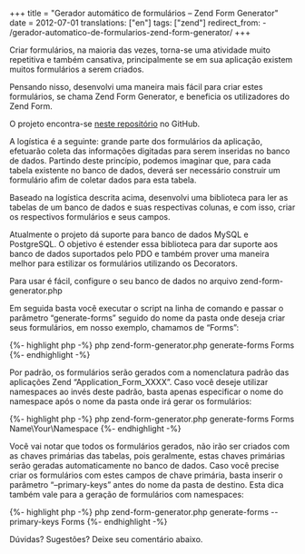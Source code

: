 +++
title = "Gerador automático de formulários – Zend Form Generator"
date = 2012-07-01
translations: ["en"]
tags: ["zend"]
redirect_from:
    - /gerador-automatico-de-formularios-zend-form-generator/
+++

<p class="intro"><span class="dropcap">C</span>riar formulários, na maioria das vezes, torna-se uma atividade muito repetitiva e também cansativa, principalmente se em sua aplicação existem muitos formulários a serem criados.</p>

Pensando nisso, desenvolvi uma maneira mais fácil para criar estes formulários, se chama Zend Form Generator, e beneficia os utilizadores do Zend Form.

O projeto encontra-se [neste repositório][zend-form-generator] no GitHub.

A logística é a seguinte: grande parte dos formulários da aplicação, efetuarão coleta das informações digitadas para serem inseridas no banco de dados. Partindo deste princípio, podemos imaginar que, para cada tabela existente no banco de dados, deverá ser necessário construir um formulário afim de coletar dados para esta tabela.

Baseado na logística descrita acima, desenvolvi uma biblioteca para ler as tabelas de um banco de dados e suas respectivas colunas, e com isso, criar os respectivos formulários e seus campos.

Atualmente o projeto dá suporte para banco de dados MySQL e PostgreSQL. O objetivo é estender essa biblioteca para dar suporte aos banco de dados suportados pelo PDO e também prover uma maneira melhor para estilizar os formulários utilizando os Decorators.

Para usar é fácil, configure o seu banco de dados no arquivo zend-form-generator.php

Em seguida basta você executar o script na linha de comando e passar o parâmetro “generate-forms” seguido do nome da pasta onde deseja criar seus formulários, em nosso exemplo, chamamos de “Forms”:

{%- highlight php -%}
php zend-form-generator.php generate-forms Forms
{%- endhighlight -%}

Por padrão, os formulários serão gerados com a nomenclatura padrão das aplicações Zend “Application_Form_XXXX”. Caso você deseje utilizar namespaces ao invés deste padrão, basta apenas especificar o nome do namespace após o nome da pasta onde irá gerar os formulários:

{%- highlight php -%}
php zend-form-generator.php generate-forms Forms Name\Your\Namespace
{%- endhighlight -%}

Você vai notar que todos os formulários gerados, não irão ser criados com as chaves primárias das tabelas, pois geralmente, estas chaves primárias serão geradas automaticamente no banco de dados. Caso você precise criar os formulários com estes campos de chave primária, basta inserir o parâmetro “–primary-keys” antes do nome da pasta de destino. Esta dica também vale para a geração de formulários com namespaces:

{%- highlight php -%}
php zend-form-generator.php generate-forms --primary-keys Forms
{%- endhighlight -%}

Dúvidas? Sugestões? Deixe seu comentário abaixo.

[zend-form-generator]: https://github.com/ionixjunior/zend-form-generator